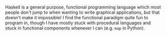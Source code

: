 Haskell is a general purpose, functional programming language which most people
don't jump to when wanting to write graphical applications, but that doesn't
make it impossible! I find the functional paradigm quite fun to program in,
though I have mostly stuck with procedural languages and stuck in 
functional components whenever I can (e.g. `map` in Python).
